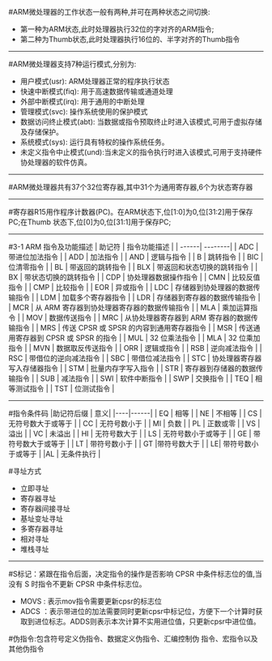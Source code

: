 
#ARM微处理器的工作状态一般有两种,并可在两种状态之间切换:- 第一种为ARM状态,此时处理器执行32位的字对齐的ARM指令;- 第二种为Thumb状态,此时处理器执行16位的、半字对齐的Thumb指令
***#ARM微处理器支持7种运行模式,分别为:- 用户模式(usr): ARM处理器正常的程序执行状态- 快速中断模式(fiq): 用于高速数据传输或通道处理- 外部中断模式(irq): 用于通用的中断处理- 管理模式(svc): 操作系统使用的保护模式- 数据访问终止模式(abt): 当数据或指令预取终止时进入该模式,可用于虚拟存储及存储保护。- 系统模式(sys): 运行具有特权的操作系统任务。- 未定义指令中止模式(und):当未定义的指令执行时进入该模式,可用于支持硬件协处理器的软件仿真。
***#ARM微处理器共有37个32位寄存器,其中31个为通用寄存器,6个为状态寄存器***
#寄存器R15用作程序计数器(PC)。在ARM状态下,位[1:0]为0,位[31:2]用于保存PC;在Thumb 状态下,位[0]为0,位[31:1]用于保存PC;
***
#3-1 ARM 指令及功能描述| 助记符 | 指令功能描述 |
| ------| --------|
| ADC   | 带进位加法指令 |
| ADD | 加法指令 |
| AND | 逻辑与指令 || B | 跳转指令 || BIC | 位清零指令 || BL | 带返回的跳转指令 || BLX | 带返回和状态切换的跳转指令 || BX | 带状态切换的跳转指令 || CDP | 协处理器数据操作指令 || CMN | 比较反值指令 || CMP | 比较指令 || EOR | 异或指令 || LDC | 存储器到协处理器的数据传输指令 || LDM | 加载多个寄存器指令 || LDR | 存储器到寄存器的数据传输指令 || MCR | 从 ARM 寄存器到协处理器寄存器的数据传输指令 || MLA | 乘加运算指令 || MOV | 数据传送指令 || MRC | 从协处理器寄存器到 ARM 寄存器的数据传输指令 || MRS | 传送 CPSR 或 SPSR 的内容到通用寄存器指令 || MSR | 传送通用寄存器到 CPSR 或 SPSR 的指令 || MUL | 32 位乘法指令 || MLA | 32 位乘加指令 || MVN | 数据取反传送指令 || ORR | 逻辑或指令 || RSB | 逆向减法指令 || RSC | 带借位的逆向减法指令 || SBC | 带借位减法指令 || STC | 协处理器寄存器写入存储器指令 || STM | 批量内存字写入指令 || STR | 寄存器到存储器的数据传输指令 || SUB | 减法指令 || SWI | 软件中断指令 || SWP | 交换指令 || TEQ | 相等测试指令 || TST | 位测试指令 |
***
#指令条件码|助记符后缀 | 意义||----|------|| EQ | 相等 || NE | 不相等 || CS | 无符号数大于或等于 || CC | 无符号数小于 || MI | 负数 || PL | 正数或零 || VS | 溢出 || VC | 未溢出 || HI | 无符号数大于 || LS | 无符号数小于或等于 || GE | 带符号数大于或等于 || LT | 带符号数小于 || GT |带符号数大于 || LE| 带符号数小于或等于 ||AL | 无条件执行 |#寻址方式
- 立即寻址
- 寄存器寻址 
- 寄存器间接寻址
- 基址变址寻址 
- 多寄存器寻址
- 相对寻址
- 堆栈寻址
***

#S标记：紧跟在指令后面，决定指令的操作是否影响 CPSR 中条件标志位的值,当没有 S 时指令不更新 CPSR 中条件标志位。
- MOVS : 表示mov指令需要更新cpsr的标志位
- ADCS ：表示带进位的加法需要同时更新cpsr中标记位，方便下一个计算时获取到进位标志。ADDS则表示本次计算不实用进位值，只更新cpsr中进位值。

#伪指令:包含符号定义伪指令、数据定义伪指令、汇编控制伪 指令、宏指令以及其他伪指令